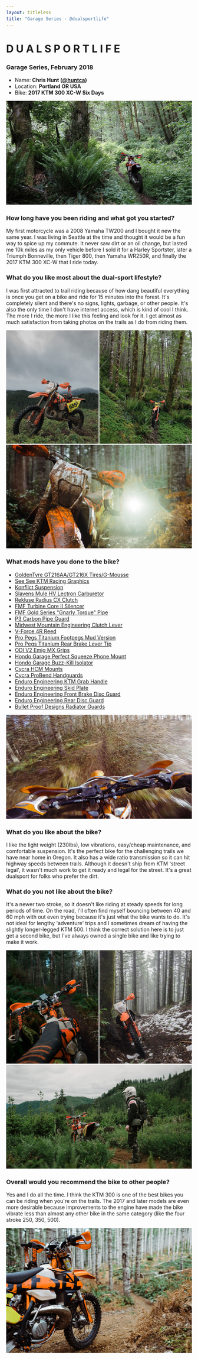 ```yaml
---
layout: titleless
title: "Garage Series - @dualsportlife"
---
```


# D U A L S P O R T L I F E
### Garage Series, February 2018
- Name: **Chris Hunt ([@huntca](https://www.instagram.com/huntca))**
- Location: **Portland OR USA**
- Bike: **2017 KTM 300 XC-W Six Days**

![](dualsportlife-1.jpg)

### How long have you been riding and what got you started?

My first motorcycle was a 2008 Yamaha TW200 and I bought it new the same year. I was living in Seattle at the time and thought it would be a fun way to spice up my commute. It never saw dirt or an oil change, but lasted me 10k miles as my only vehicle before I sold it for a Harley Sportster, later a Triumph Bonneville, then Tiger 800, then Yamaha WR250R, and finally the 2017 KTM 300 XC-W that I ride today.

### What do you like most about the dual-sport lifestyle?

I was first attracted to trail riding because of how dang beautiful everything is once you get on a bike and ride for 15 minutes into the forest. It's completely silent and there's no signs, lights, garbage, or other people. It's also the only time I don't have internet access, which is kind of cool I think. The more I ride, the more I like this feeling and look for it. I get almost as much satisfaction from taking photos on the trails as I do from riding them.

![](dualsportlife-2.jpg)
![](dualsportlife-3.jpg)

### What mods have you done to the bike?

- [GoldenTyre GT216AA/GT216X Tires/G-Mousse](https://www.goldentyrewest.com)
- [See See KTM Racing Graphics](http://chrshnt.com/2kVTDhP)
- [Konflict Suspension](http://www.konflictmotorsports.com)
- [Slavens Mule HV Lectron Carburetor](http://chrshnt.com/2mTlouJ)
- [Rekluse Radius CX Clutch](http://chrshnt.com/2maAuKh)
- [FMF Turbine Core II Silencer](http://chrshnt.com/2k9hYOV)
- [FMF Gold Series "Gnarly Torque" Pipe](http://chrshnt.com/2majio9)
- [P3 Carbon Pipe Guard](http://chrshnt.com/2maBhed)
- [Midwest Mountain Engineering Clutch Lever](http://chrshnt.com/2gQiqQo)
- [V-Force 4R Reed](http://chrshnt.com/2qBdKrs)
- [Pro Pegs Titanium Footpegs Mud Version](http://chrshnt.com/2kVBn82)
- [Pro Pegs Titanium Rear Brake Lever Tip](http://chrshnt.com/2kVrU0H)
- [ODI V2 Emig MX Grips](http://chrshnt.com/2ByiQVT)
- [Hondo Garage Perfect Squeeze Phone Mount](http://chrshnt.com/2kWYwXU)
- [Hondo Garage Buzz-Kill Isolator](http://chrshnt.com/2kyUiGu)
- [Cycra HCM Mounts](http://chrshnt.com/2mbStQF)
- [Cycra ProBend Handguards](http://chrshnt.com/2qxU3Ro)
- [Enduro Engineering KTM Grab Handle ](http://chrshnt.com/2gc8Rw4)
- [Enduro Engineering Skid Plate](http://chrshnt.com/2g8bIoC)
- [Enduro Engineering Front Brake Disc Guard](http://chrshnt.com/2iUsy1m)
- [Enduro Engineering Rear Disc Guard](http://chrshnt.com/2geJFVO)
- [Bullet Proof Designs Radiator Guards](http://chrshnt.com/2k98KSL)

![](dualsportlife-4.jpg)

### What do you like about the bike?

I like the light weight (230lbs), low vibrations, easy/cheap maintenance, and comfortable suspension. It's the perfect bike for the challenging trails we have near home in Oregon. It also has a wide ratio transmission so it can hit highway speeds between trails. Although it doesn't ship from KTM 'street legal', it wasn't much work to get it ready and legal for the street. It's a great dualsport for folks who prefer the dirt.

### What do you not like about the bike?

It's a newer two stroke, so it doesn't like riding at steady speeds for long periods of time. On the road, I'll often find myself bouncing between 40 and 60 mph with out even trying because it's just what the bike wants to do. It's not ideal for lengthy 'adventure' trips and I sometimes dream of having the slightly longer-legged KTM 500. I think the correct solution here is to just get a second bike, but I've always owned a single bike and like trying to make it work.

![](dualsportlife-5.jpg)
![](dualsportlife-6.jpg)

### Overall would you recommend the bike to other people?

Yes and I do all the time. I think the KTM 300 is one of the best bikes you can be riding when you're on the trails. The 2017 and later models are even more desirable because improvements to the engine have made the bike vibrate less than almost any other bike in the same category (like the four stroke 250, 350, 500).

![](dualsportlife-7.jpg)
